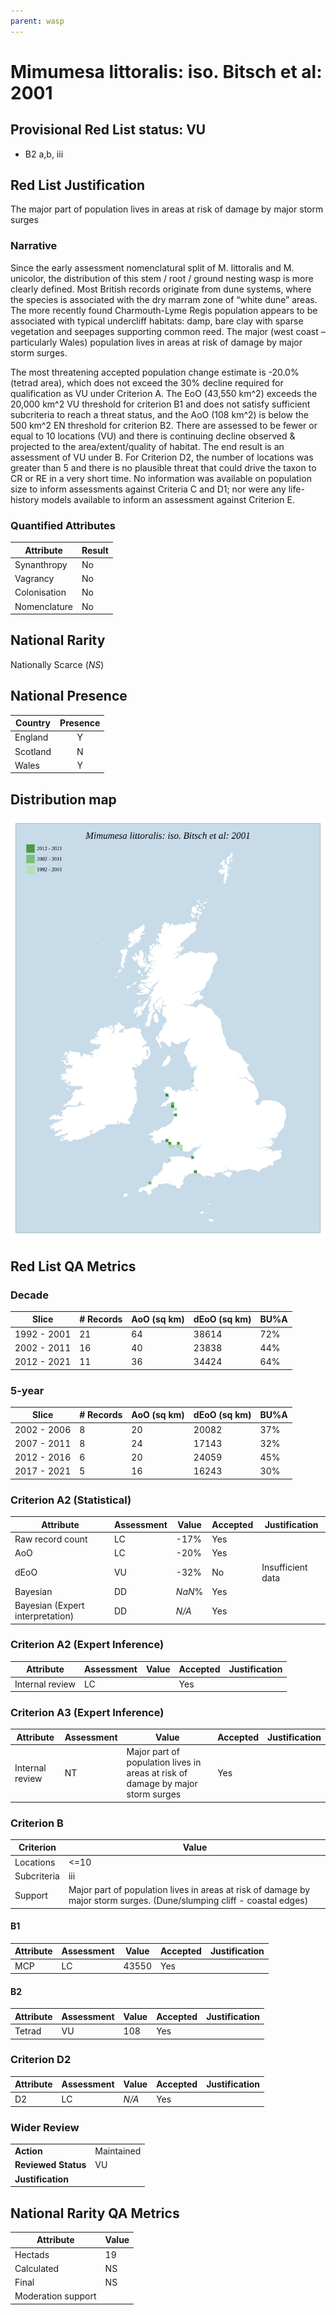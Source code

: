 ```yaml
---
parent: wasp
---
```


# Mimumesa littoralis: iso. Bitsch et al: 2001

## Provisional Red List status: VU
- B2 a,b, iii

## Red List Justification
The major part of population lives in areas at risk of damage by major storm surges
### Narrative
Since the early assessment nomenclatural split of M. littoralis and M. unicolor, the distribution of this stem / root / ground nesting wasp is more clearly defined. Most British records originate from dune systems, where the species is associated with the dry marram zone of  “white dune” areas. The more recently found Charmouth-Lyme Regis population appears to be associated with typical undercliff habitats: damp, bare clay with sparse vegetation and seepages supporting common reed. The major (west coast – particularly Wales) population lives in areas at risk of damage by major storm surges.

The most threatening accepted population change estimate is -20.0% (tetrad area), which does not exceed the 30% decline required for qualification as VU under Criterion A. The EoO (43,550 km^2) exceeds the 20,000 km^2 VU threshold for criterion B1 and does not satisfy sufficient subcriteria to reach a threat status, and the AoO (108 km^2) is below the 500 km^2 EN threshold for criterion B2. There are assessed to be fewer or equal to 10 locations (VU) and there is continuing decline observed & projected to the area/extent/quality of habitat. The end result is an assessment of VU under B. For Criterion D2, the number of locations was greater than 5 and there is no plausible threat that could drive the taxon to CR or RE in a very short time. No information was available on population size to inform assessments against Criteria C and D1; nor were any life-history models available to inform an assessment against Criterion E.
### Quantified Attributes
|Attribute|Result|
|---|---|
|Synanthropy|No|
|Vagrancy|No|
|Colonisation|No|
|Nomenclature|No|


## National Rarity
Nationally Scarce (*NS*)

## National Presence
|Country|Presence
|---|:-:|
|England|Y|
|Scotland|N|
|Wales|Y|


## Distribution map
![](../map/151.svg)

## Red List QA Metrics
### Decade
| Slice | # Records | AoO (sq km) | dEoO (sq km) |BU%A |
|---|---|---|---|---|
|1992 - 2001|21|64|38614|72%|
|2002 - 2011|16|40|23838|44%|
|2012 - 2021|11|36|34424|64%|
### 5-year
| Slice | # Records | AoO (sq km) | dEoO (sq km) |BU%A |
|---|---|---|---|---|
|2002 - 2006|8|20|20082|37%|
|2007 - 2011|8|24|17143|32%|
|2012 - 2016|6|20|24059|45%|
|2017 - 2021|5|16|16243|30%|
### Criterion A2 (Statistical)
|Attribute|Assessment|Value|Accepted|Justification
|---|---|---|---|---|
|Raw record count|LC|-17%|Yes||
|AoO|LC|-20%|Yes||
|dEoO|VU|-32%|No|Insufficient data|
|Bayesian|DD|*NaN*%|Yes||
|Bayesian (Expert interpretation)|DD|*N/A*|Yes||
### Criterion A2 (Expert Inference)
|Attribute|Assessment|Value|Accepted|Justification
|---|---|---|---|---|
|Internal review|LC||Yes||
### Criterion A3 (Expert Inference)
|Attribute|Assessment|Value|Accepted|Justification
|---|---|---|---|---|
|Internal review|NT|Major part of population lives in areas at risk of damage by major storm surges|Yes||
### Criterion B
|Criterion| Value|
|---|---|
|Locations|<=10|
|Subcriteria|iii|
|Support|Major part of population lives in areas at risk of damage by major storm surges. (Dune/slumping cliff - coastal edges)|
#### B1
|Attribute|Assessment|Value|Accepted|Justification
|---|---|---|---|---|
|MCP|LC|43550|Yes||
#### B2
|Attribute|Assessment|Value|Accepted|Justification
|---|---|---|---|---|
|Tetrad|VU|108|Yes||
### Criterion D2
|Attribute|Assessment|Value|Accepted|Justification
|---|---|---|---|---|
|D2|LC|*N/A*|Yes||
### Wider Review
|  |  |
|---|---|
|**Action**|Maintained|
|**Reviewed Status**|VU|
|**Justification**||


## National Rarity QA Metrics
|Attribute|Value|
|---|---|
|Hectads|19|
|Calculated|NS|
|Final|NS|
|Moderation support||


